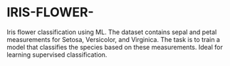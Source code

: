 # IRIS-FLOWER-
Iris flower classification using ML. The dataset contains sepal and petal measurements for Setosa, Versicolor, and Virginica. The task is to train a model that classifies the species based on these measurements. Ideal for learning supervised classification.
